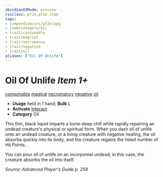 ```yaml
---
obsidianUIMode: preview
cssclass: pf2e,pf2e-item
tags:
- compendium/src/pf2e/apg
- item/category/oil
- trait/consumable
- trait/magical
- trait/necromancy
- trait/negative
- trait/oil
aliases: ["Oil Of Unlife"]
---
```

# Oil Of Unlife *Item 1+*  
[consumable](../../../rules/traits/consumable.md)  [magical](../../../rules/traits/magical.md)  [necromancy](../../../rules/traits/necromancy.md)  [negative](../../../rules/traits/negative.md)  [oil](../../../rules/traits/oil.md)  

- **Usage** held in 1 hand; **Bulk** L
- **Activate** [Interact](../../../rules/actions/interact.md)
- **Category** Oil

This thin, black liquid imparts a bone-deep chill while rapidly repairing an undead creature's physical or spiritual form. When you dash oil of unlife onto an undead creature, or a living creature with negative healing, the oil absorbs quickly into its body, and the creature regains the listed number of Hit Points.

You can pour oil of unlife on an incorporeal undead; in this case, the creature absorbs the oil into itself.

*Source: Advanced Player's Guide p. 258*